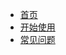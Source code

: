 * [首页](/zh-cn/ "Intel Arc显卡|Stable Diffusion Web UI容器")
* [开始使用](/zh-cn/getting-started "开始使用SD.Next容器")
* [常见问题](/zh-cn/faq "常见问题")
